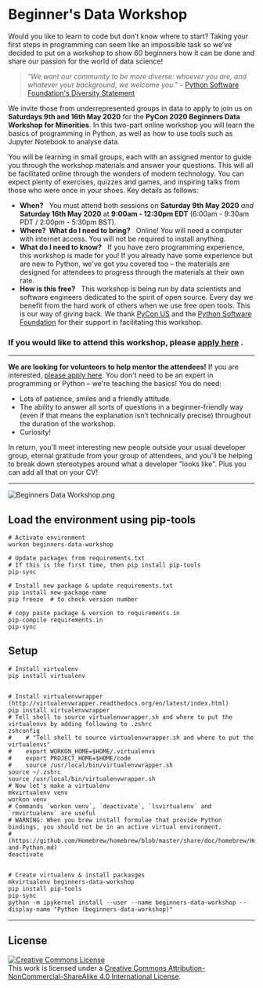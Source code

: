 # Beginner's Data Workshop

Would you like to learn to code but don’t know where to start? Taking your first steps in programming can seem like an impossible task so we’ve decided to put on a workshop to show 60 beginners how it can be done and share our passion for the world of data science!

> _"We want our community to be more diverse: whoever you are, and whatever your background, we welcome you."_ – [Python Software Foundation's Diversity Statement](https://www.python.org/psf/diversity/)

We invite those from underrepresented groups in data to apply to join us on **Saturdays 9th and 16th May 2020** for the **PyCon 2020 Beginners Data Workshop for Minorities**. In this two-part online workshop you will learn the basics of programming in Python, as well as how to use tools such as Jupyter Notebook to analyse data.

You will be learning in small groups, each with an assigned mentor to guide you through the workshop materials and answer your questions. This will all be facilitated online through the wonders of modern technology. You can expect plenty of exercises, quizzes and games, and inspiring talks from those who were once in your shoes. Key details as follows:

- **When?**   You must attend both sessions on **Saturday 9th May 2020** _and_ **Saturday 16th May 2020** at **9:00am - 12:30pm EDT** (6:00am - 9:30am PDT / 2:00pm - 5:30pm BST).
- **Where?  What do I need to bring?**   Online! You will need a computer with internet access. You will not be required to install anything. 
- **What do I need to know?**   If you have zero programming experience, this workshop is made for you! If you already have some experience but are new to Python, we've got you covered too – the materials are designed for attendees to progress through the materials at their own rate.
- **How is this free?**   This workshop is being run by data scientists and software engineers dedicated to the spirit of open source. Every day we benefit from the hard work of others when we use free open tools. This is our way of giving back. We thank [PyCon US](https://us.pycon.org/2020/) and the [Python Software Foundation](https://www.python.org/) for their support in facilitating this workshop.


### If you would like to attend this workshop, please [apply here](https://docs.google.com/forms/d/1LhEX9veEfWgvymYVqMMo8m6ryIJdD_gHp6mAa821uu8/) .

---

**We are looking for volunteers to help mentor the attendees!** If you are interested, [please apply here](https://docs.google.com/forms/d/1akNaTEsHvJA5iiGhYntAjQyvn5Bcv_R4vA0NtrhDjkM/). You don't need to be an expert in programming or Python – we're teaching the basics! You do need:

* Lots of patience, smiles and a friendly attitude.
* The ability to answer all sorts of questions in a beginner-friendly way (even if that means the explanation isn’t technically precise) throughout the duration of the workshop.
* Curiosity!

In return, you'll meet interesting new people outside your usual developer group, eternal gratitude from your group of attendees, and you'll be helping to break down stereotypes around what a developer "looks like". Plus you can add all that on your CV!

---

![Beginners Data Workshop.png](https://pycon-assets.s3.amazonaws.com/2020/media/images/uploads/83db521722-Beginners-Data-Workshop.png)


## Load the environment using pip-tools
```
# Activate environment
workon beginners-data-workshop

# Update packages from requirements.txt
# If this is the first time, then pip install pip-tools
pip-sync
 
# Install new package & update requirements.txt
pip install new-package-name
pip freeze  # to check version number

# copy paste package & version to requirements.in
pip-compile requirements.in
pip-sync
```

## Setup
```
# Install virtualenv
pip install virtualenv


# Install virtualenvwrapper (http://virtualenvwrapper.readthedocs.org/en/latest/index.html)
pip install virtualenvwrapper
# Tell shell to source virtualenvwrapper.sh and where to put the virtualenvs by adding following to .zshrc
zshconfig
#    # "Tell shell to source virtualenvwrapper.sh and where to put the virtualenvs"
#    export WORKON_HOME=$HOME/.virtualenvs
#    export PROJECT_HOME=$HOME/code
#    source /usr/local/bin/virtualenvwrapper.sh
source ~/.zshrc
source /usr/local/bin/virtualenvwrapper.sh
# Now let's make a virtualenv
mkvirtualenv venv
workon venv
# Commands `workon venv`, `deactivate`, `lsvirtualenv` and `rmvirtualenv` are useful
# WARNING: When you brew install formulae that provide Python bindings, you should not be in an active virtual environment.
# (https://github.com/Homebrew/homebrew/blob/master/share/doc/homebrew/Homebrew-and-Python.md)
deactivate


# Create virtualenv & install packasges
mkvirtualenv beginners-data-workshop
pip install pip-tools
pip-sync
python -m ipykernel install --user --name beginners-data-workshop --display-name "Python (beginners-data-workshop)"
```

---

## License

<a rel="license" href="http://creativecommons.org/licenses/by-nc-sa/4.0/"><img alt="Creative Commons License" style="border-width:0" src="https://i.creativecommons.org/l/by-nc-sa/4.0/88x31.png" /></a><br />This work is licensed under a <a rel="license" href="http://creativecommons.org/licenses/by-nc-sa/4.0/">Creative Commons Attribution-NonCommercial-ShareAlike 4.0 International License</a>.
